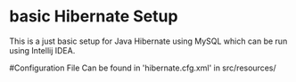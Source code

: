 # basic Hibernate Setup
This is a just basic setup for Java Hibernate using MySQL which can be run using 
Intellij IDEA. 

#Configuration File 
Can be found in 'hibernate.cfg.xml' in src/resources/
